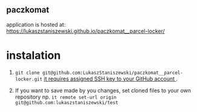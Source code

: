 ## paczkomat

application is hosted at: https://lukaszstaniszewski.github.io/paczkomat__parcel-locker/

# instalation

1. `git clone git@github.com:LukaszStaniszewski/paczkomat__parcel-locker.git` [it requires assigned SSH key to your GitHub account ](https://docs.github.com/en/authentication/connecting-to-github-with-ssh/adding-a-new-ssh-key-to-your-github-account).

2. If you want to save made by you changes, set cloned files to your own repository np. `it remote set-url origin git@github.com:lukaszstaniszewski/test`

